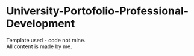 # University-Portofolio-Professional-Development
Template used - code not mine.  
All content is made by me.
